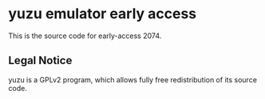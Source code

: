yuzu emulator early access
=============

This is the source code for early-access 2074.

## Legal Notice

yuzu is a GPLv2 program, which allows fully free redistribution of its source code.